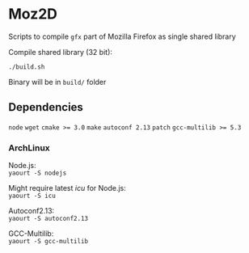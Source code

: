 # Moz2D
Scripts to compile `gfx` part of Mozilla Firefox as single shared library

Compile shared library (32 bit):

`./build.sh`

Binary will be in `build/` folder

## Dependencies
`node` `wget` `cmake >= 3.0` `make` `autoconf 2.13` `patch` `gcc-multilib >= 5.3`

### ArchLinux
Node.js:<br>
`yaourt -S nodejs`

Might require latest _icu_ for Node.js:<br>
`yaourt -S icu`

Autoconf2.13:<br>
`yaourt -S autoconf2.13`

GCC-Multilib:<br>
`yaourt -S gcc-multilib`

